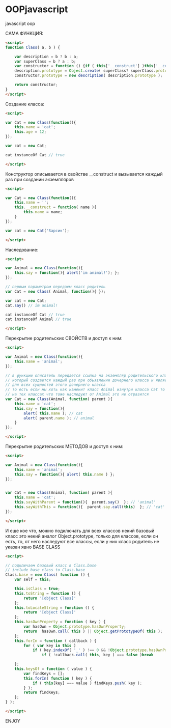 OOPjavascript
=============

javascript oop 

САМА ФУНКЦИЯ:

```html
<script>
function Class( a, b ) {

	var description = b ? b : a;
	var superClass = b ? a : b;
	var constructor = function () {if ( this['__construct'] )this['__construct'].apply( this, arguments )};
	description.prototype = Object.create( superClass? superClass.prototype : Class.base ? Class.base.prototype : Object.prototype );
	constructor.prototype = new description( description.prototype );

	return constructor;
}
</script>
```



Создание класса:
```html
<script>

var Cat = new Class(function(){
	this.name = 'cat';
	this.age = 12;
});	

var cat = new Cat;

cat instanceOf Cat // true

</script>
```


Конструктор описывается в свойстве   __construct   и вызывается каждый раз при создании экземпляров
```html
<script>

var Cat = new Class(function(){
	this.name = '';
	this.__construct = function( name ){
		this.name = name;
	}
});	

var cat = new Cat('Барсик');

</script>
```

Наследование:
```html
<script>

var Animal = new Class(function(){
	this.say = function(){ alert('im animal!'); };
});

// первым параметром передаем класс родитель
var Cat = new Class( Animal, function(){ });	

var cat = new Cat;
cat.say() // im animal!

cat instanceOf Cat // true
cat instanceOf Animal // true

</script>
```


Перекрытие родительских СВОЙСТВ и доступ к ним:

```html
<script>

var Animal = new Class(function(){
	this.name = 'animal';
});

// в функцию описатель передается ссылка на экземпляр родительского класса Animal, 
// который создается каждый раз при обьявлении дочернего класса и является общим 
// для всех сущностей этого дочернего класса
// то есть если мы хоть как изменит класс Animal изнутри класса Cat то это отразится только на Cat, 
// на тех классах что тоже наследуют от Animal это не отразится
var Cat = new Class(Animal, function( parent ){
	this.name = 'cat';
	this.say = function(){
		alert( this.name ); // cat
		alert( parent.name ); // animal
	}
});

</script>
```


Перекрытие родительских МЕТОДОВ и доступ к ним:

```html
<script>

var Animal = new Class(function(){
	this.name = 'animal';
	this.say = function(){ alert( this.name ) };
});


var Cat = new Class(Animal, function( parent ){
	this.name = 'cat';
	this.sayWithParent = function(){  parent.say()  }; // 'animal'
	this.sayWithThis = function(){  parent.say.call(this)  }; // 'cat'
});

</script>
```





И еще кое что, можно подключать для всех классов некий базовый класс
это некий аналог Object.prototype, только для классов, если он есть, то, от него наследуют все классы,
если у них класс родитель не указан явно
BASE CLASS

```html
<script>

// подключаем базовый класс в Class.base
// include base class to Class.base
Class.base = new Class( function () {
	var self = this;

	this.isClass = true;
	this.toString = function () {
		return '[object Class]'
	};
	this.toLocaleString = function () {
		return '[object Class]'
	};
	this.hasOwnProperty = function ( key ) {
		var hasOwn = Object.prototype.hasOwnProperty;
		return  hasOwn.call( this ) || Object.getPrototypeOf( this );
	};
	this.forIn = function ( callback ) {
		for ( var key in this )
			if ( key.indexOf( '_' ) !== 0 && !Object.prototype.hasOwnProperty.call( self, key ) )
				if ( !callback.call( this, key ) === false )break

	};
	this.keysOf = function ( value ) {
		var findKeys = [];
		this.forIn( function ( key ) {
			if ( this[key] === value ) findKeys.push( key );
		} );
		return findKeys;
	};
} );

</script>
```




ENJOY